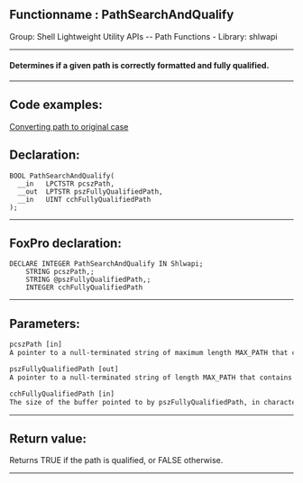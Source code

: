 <link rel="stylesheet" type="text/css" href="../../css/win32api.css">  
<link rel="stylesheet" href="https://cdnjs.cloudflare.com/ajax/libs/font-awesome/4.7.0/css/font-awesome.min.css">

## Functionname : PathSearchAndQualify
Group: Shell Lightweight Utility APIs -- Path Functions - Library: shlwapi    
***  


#### Determines if a given path is correctly formatted and fully qualified.
***  


## Code examples:
[Converting path to original case](../../samples/sample_102.md)  

## Declaration:
```foxpro  
BOOL PathSearchAndQualify(
  __in   LPCTSTR pcszPath,
  __out  LPTSTR pszFullyQualifiedPath,
  __in   UINT cchFullyQualifiedPath
);  
```  
***  


## FoxPro declaration:
```foxpro  
DECLARE INTEGER PathSearchAndQualify IN Shlwapi;
	STRING pcszPath,;
	STRING @pszFullyQualifiedPath,;
	INTEGER cchFullyQualifiedPath  
```  
***  


## Parameters:
```txt  
pcszPath [in]
A pointer to a null-terminated string of maximum length MAX_PATH that contains the path to search.

pszFullyQualifiedPath [out]
A pointer to a null-terminated string of length MAX_PATH that contains the path to be referenced.

cchFullyQualifiedPath [in]
The size of the buffer pointed to by pszFullyQualifiedPath, in characters.  
```  
***  


## Return value:
Returns TRUE if the path is qualified, or FALSE otherwise.  
***  

